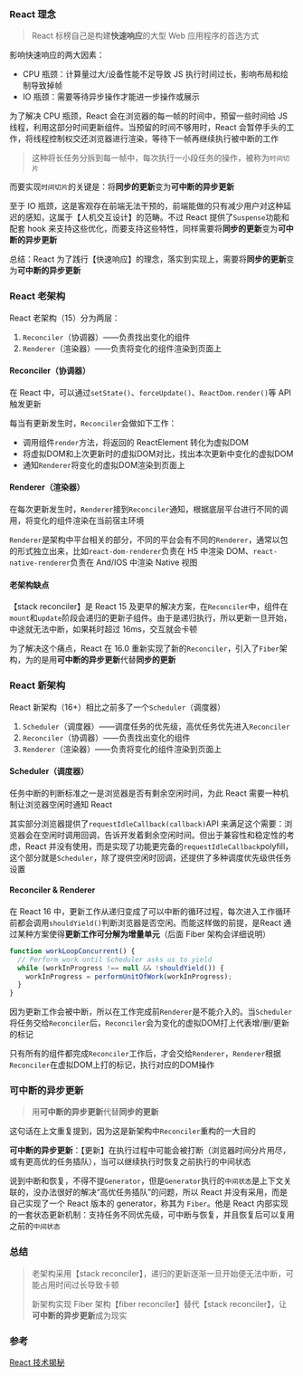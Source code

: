 

### React 理念

> React 标榜自己是构建**快速响应**的大型 Web 应用程序的首选方式

影响快速响应的两大因素：

- CPU 瓶颈：计算量过大/设备性能不足导致 JS 执行时间过长，影响布局和绘制导致掉帧
- IO 瓶颈：需要等待异步操作才能进一步操作或展示

为了解决 CPU 瓶颈，React 会在浏览器的每一帧的时间中，预留一些时间给 JS 线程，利用这部分时间更新组件。当预留的时间不够用时，React 会暂停手头的工作，将线程控制权交还浏览器进行渲染，等待下一帧再继续执行被中断的工作

> 这种将长任务分拆到每一帧中，每次执行一小段任务的操作，被称为`时间切片`

而要实现`时间切片`的关键是：将**同步的更新**变为**可中断的异步更新**



至于 IO 瓶颈，这是客观存在前端无法干预的，前端能做的只有减少用户对这种延迟的感知，这属于【人机交互设计】的范畴。不过 React 提供了`Suspense`功能和配套 hook 来支持这些优化，而要支持这些特性，同样需要将**同步的更新**变为**可中断的异步更新**



总结：React 为了践行【快速响应】的理念，落实到实现上，需要将**同步的更新**变为**可中断的异步更新**

### React 老架构

React 老架构（15）分为两层：

1. `Reconciler`（协调器）——负责找出变化的组件
2. `Renderer`（渲染器）——负责将变化的组件渲染到页面上

####  Reconciler（协调器）

在 React 中，可以通过`setState()`、`forceUpdate()`、`ReactDom.render()`等 API 触发更新

每当有更新发生时，`Reconciler`会做如下工作：

- 调用组件`render`方法，将返回的 ReactElement 转化为虚拟DOM
- 将虚拟DOM和上次更新时的虚拟DOM对比，找出本次更新中变化的虚拟DOM
- 通知`Renderer`将变化的虚拟DOM渲染到页面上

#### Renderer（渲染器）

在每次更新发生时，`Renderer`接到`Reconciler`通知，根据底层平台进行不同的调用，将变化的组件渲染在当前宿主环境

`Renderer`是架构中平台相关的部分，不同的平台会有不同的`Renderer`，通常以包的形式独立出来，比如`react-dom-renderer`负责在 H5 中渲染 DOM、`react-native-renderer`负责在 And/IOS 中渲染 Native 视图

#### 老架构缺点

【stack reconciler】是 React 15 及更早的解决方案，在`Reconciler`中，组件在`mount`和`update`阶段会递归的更新子组件。由于是递归执行，所以更新一旦开始，中途就无法中断，如果耗时超过 16ms，交互就会卡顿

为了解决这个痛点，React 在 16.0 重新实现了新的`Reconciler`，引入了`Fiber`架构，为的是用**可中断的异步更新**代替**同步的更新**

### React 新架构

React 新架构（16+）相比之前多了一个`Scheduler`（调度器）

1. `Scheduler`（调度器）——调度任务的优先级，高优任务优先进入`Reconciler`
2. `Reconciler`（协调器）——负责找出变化的组件
3. `Renderer`（渲染器）——负责将变化的组件渲染到页面上

#### Scheduler（调度器）

任务中断的判断标准之一是浏览器是否有剩余空闲时间，为此 React 需要一种机制让浏览器空闲时通知 React

其实部分浏览器提供了`requestIdleCallback(callback)`API 来满足这个需要：浏览器会在空闲时调用回调，告诉开发着剩余空闲时间。但出于兼容性和稳定性的考虑，React 并没有使用，而是实现了功能更完备的`requestIdleCallback`polyfill，这个部分就是`Scheduler`，除了提供空闲时回调，还提供了多种调度优先级供任务设置

#### Reconciler & Renderer

在 React 16 中，更新工作从递归变成了可以中断的循环过程，每次进入工作循环前都会调用`shouldYield()`判断浏览器是否空闲。而能这样做的前提，是React 通过某种方案使得**更新工作可分解为增量单元**（后面 Fiber 架构会详细说明）

```typescript
function workLoopConcurrent() {
  // Perform work until Scheduler asks us to yield
  while (workInProgress !== null && !shouldYield()) {
    workInProgress = performUnitOfWork(workInProgress);
  }
}
```

因为更新工作会被中断，所以在工作完成前`Renderer`是不能介入的。当`Scheduler`将任务交给`Reconciler`后，`Reconciler`会为变化的虚拟DOM打上代表增/删/更新的标记

只有所有的组件都完成`Reconciler`工作后，才会交给`Renderer`，`Renderer`根据`Reconciler`在虚拟DOM上打的标记，执行对应的DOM操作

### 可中断的异步更新

> 用**可中断的异步更新**代替**同步的更新**

这句话在上文重复提到，因为这是新架构中`Reconciler`重构的一大目的

**可中断的异步更新**：【更新】在执行过程中可能会被打断（浏览器时间分片用尽，或有更高优的任务插队），当可以继续执行时恢复之前执行的中间状态

说到中断和恢复，不得不提`Generator`，但是`Generator`执行的`中间状态`是上下文关联的，没办法很好的解决“高优任务插队”的问题，所以 React 并没有采用，而是自己实现了一个 React 版本的 generator，称其为 `Fiber`。他是 React 内部实现的一套状态更新机制：支持任务不同优先级，可中断与恢复，并且恢复后可以复用之前的`中间状态`

### 总结

>老架构采用【stack reconciler】，递归的更新逐渐一旦开始便无法中断，可能占用时间过长导致卡顿
>
>新架构实现 Fiber 架构【fiber reconciler】替代【stack reconciler】，让**可中断的异步更新**成为现实

### 参考

[React 技术揭秘](https://react.iamkasong.com/preparation/idea.html)

